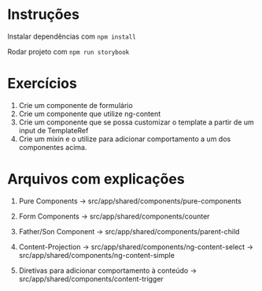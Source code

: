 # Instruções

Instalar dependências com `npm install`

Rodar projeto com `npm run storybook`

# Exercícios

1) Crie um componente de formulário
2) Crie um componente que utilize ng-content
3) Crie um componente que se possa customizar o template a partir de um input de TemplateRef
4) Crie um mixin e o utilize para adicionar comportamento a um dos componentes acima.


# Arquivos com explicações

1) Pure Components -> src/app/shared/components/pure-components

2) Form Components -> src/app/shared/components/counter

3) Father/Son Component -> src/app/shared/components/parent-child

4) Content-Projection -> src/app/shared/components/ng-content-select
                      -> src/app/shared/components/ng-content-simple

5) Diretivas para adicionar comportamento à conteúdo -> src/app/shared/components/content-trigger
